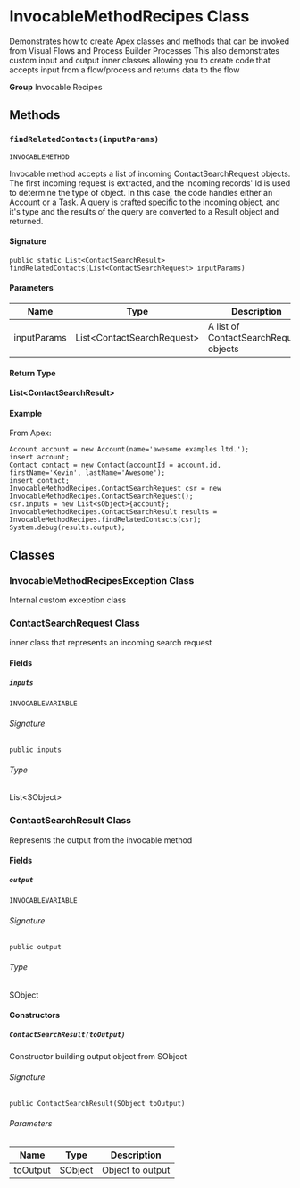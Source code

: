 # InvocableMethodRecipes Class

Demonstrates how to create Apex classes and methods that 
can be invoked from Visual Flows and Process Builder Processes 
This also demonstrates custom input and output inner classes allowing 
you to create code that accepts input from a flow/process and 
returns data to the flow

**Group** Invocable Recipes

## Methods
### `findRelatedContacts(inputParams)`

`INVOCABLEMETHOD`

Invocable method accepts a list of incoming 
ContactSearchRequest objects. The first incoming request is extracted, 
and the incoming records&#x27; Id is used to determine the type of object. 
In this case, the code handles either an Account or a Task. A query is 
crafted specific to the incoming object, and it&#x27;s type and the results 
of the query are converted to a Result object and returned.

#### Signature
```apex
public static List<ContactSearchResult> findRelatedContacts(List<ContactSearchRequest> inputParams)
```

#### Parameters
| Name | Type | Description |
|------|------|-------------|
| inputParams | List&lt;ContactSearchRequest&gt; | A list of ContactSearchRequest objects |

#### Return Type
**List&lt;ContactSearchResult&gt;**

#### Example
From Apex: 
```apex
Account account = new Account(name='awesome examples ltd.');
insert account;
Contact contact = new Contact(accountId = account.id, firstName='Kevin', lastName='Awesome');
insert contact;
InvocableMethodRecipes.ContactSearchRequest csr = new InvocableMethodRecipes.ContactSearchRequest();
csr.inputs = new List<sObject>{account};
InvocableMethodRecipes.ContactSearchResult results = InvocableMethodRecipes.findRelatedContacts(csr);
System.debug(results.output);
```

## Classes
### InvocableMethodRecipesException Class

Internal custom exception class

### ContactSearchRequest Class

inner class that represents an incoming search request

#### Fields
##### `inputs`

`INVOCABLEVARIABLE`

###### Signature
```apex
public inputs
```

###### Type
List&lt;SObject&gt;

### ContactSearchResult Class

Represents the output from the invocable method

#### Fields
##### `output`

`INVOCABLEVARIABLE`

###### Signature
```apex
public output
```

###### Type
SObject

#### Constructors
##### `ContactSearchResult(toOutput)`

Constructor building output object from SObject

###### Signature
```apex
public ContactSearchResult(SObject toOutput)
```

###### Parameters
| Name | Type | Description |
|------|------|-------------|
| toOutput | SObject | Object to output |